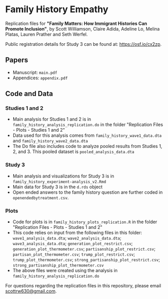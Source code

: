 # Family History Empathy
Replication files for **"Family Matters: How Immigrant Histories Can Promote Inclusion"**, by Scott Williamson, Claire Adida, Adeline Lo, Melina Platas, Lauren Prather and Seth Werfel.

Public registration details for Study 3 can be found at: https://osf.io/cx2zp.

## Papers
- Manuscript: `main.pdf`
- Appendices: `appendix.pdf`

## Code and Data

### Studies 1 and 2
- Main analysis for Studies 1 and 2 is in `family_history_analysis_replication.do` in the folder "Replication Files - Plots - Studies 1 and 2"
- Data used for this analysis comes from `family_history_wave1_data.dta` and `family_history_wave2_data.dta`
- The Do file also includes code to analyze pooled results from Studies 1, 2, and 3. This pooled dataset is `pooled_analysis_data.dta`

### Study 3
- Main analysis and visualizations for Study 3 is in `family_history_experiment-analysis_v2.Rmd`
- Main data for Study 3 is in the `d.rds` object
- Open ended answers to the family history question are further coded in `openendedbytreatment.csv`.

### Plots
- Code for plots is in `family_history_plots_replication.R` in the folder "Replication Files - Plots - Studies 1 and 2"
- This code relies on input from the following files in this folder: `wave1_analysis_data.dta`; `wave2_analysis_data.dta`; `wave3_analysis_data.dta`; `generation_plot_restrict.csv`; `generation_plot_thermometer.csv`; `partisanship_plot_restrict.csv`; `partisan_plot_thermometer.csv`; `trump_plot_restrict.csv`; `trump_plot_thermometer.csv`; `strong_partisanship_plot_restrict.csv`; `strong_partisanship_plot_thermometer.csv`
- The above files were created using the analysis in `family_history_analysis_replication.do`

For questions regarding the replication files in this repository, please email scottrw630@gmail.com.
